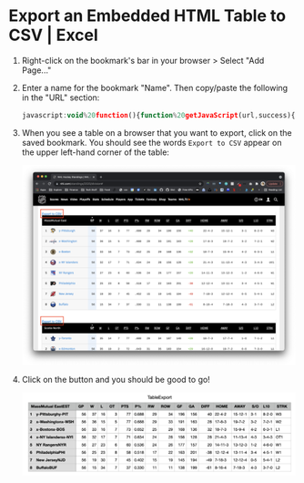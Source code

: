 # Export an Embedded HTML Table to CSV | Excel

1. Right-click on the bookmark's bar in your browser > Select "Add Page..."

2. Enter a name for the bookmark "Name". Then copy/paste the following in the "URL" section: 

    ```javascript
    javascript:void%20function(){function%20getJavaScript(url,success){var%20script=document.createElement(%22script%22);script.src=url;var%20head=document.getElementsByTagName(%22head%22)[0],done=!1;script.onload=script.onreadystatechange=function(){done||this.readyState%26%26%22loaded%22!=this.readyState%26%26%22complete%22!=this.readyState||(done=!0,success(),script.onload=script.onreadystatechange=null,head.removeChild(script))},head.appendChild(script)}function%20addCSVLinks(){jQuery(%22.csvLink%22).remove(),jQuery(%22table%22).each(function(index){jQuery(this).attr(%22data-csvtable%22,index).before('%3Ca%20href=%22%23%22%20class=%22csvLink%22%20data-forcsvtable=%22'+index+'%22%3EExport%20to%20CSV%3C/a%3E')}),jQuery(%22.csvLink%22).click(function(){var%20text=%22%22,csvTableIndex=jQuery(this).attr(%22data-forcsvtable%22);jQuery('table[data-csvtable=%22'+csvTableIndex+'%22]%20tr').each(function(){jQuery(%22td,%20th%22,this).each(function(index){0!=index%26%26(text+=%22,%22),text+='%22'+formatedText(jQuery(this).html())+'%22'}),text+=%22\r\n%22}),jQuery(%22.csvLink%22).remove(),downloadCSVFile(%22TableExport.csv%22,%22text/csv%22,text)})}function%20formatedText(html){var%20ret=html;return%20ret=ret.replace(/\n/g,%22%20%22),ret=ret.replace(/\t/g,%22%20%22),ret=ret.replace(/\s+/g,%22%20%22),ret=decodeHtml(ret),ret=ret.replace(/%3Cbr%3E/gi,%22\n%3Cbr%3E%22),ret=ret.replace(/%3Cbr/gi,%22\n%3Cbr%20%22),ret=ret.replace(/%3Cp/gi,%22\n%3Cp%20%22),ret=ret.replace(/%22/gi,'%22%22'),ret=ret.replace(/^\n/,%22%22),ret=ret.replace(/(%3C([^%3E]+)%3E)/gi,%22%22)}function%20decodeHtml(html){var%20txt=document.createElement(%22textarea%22);return%20txt.innerHTML=html,txt.value}function%20downloadCSVFile(filename,mime,text){if(window.navigator.msSaveOrOpenBlob){var%20blob=new%20Blob([decodeURIComponent(encodeURI(text))],{type:%22text/csv;charset=utf-8%22});window.navigator.msSaveBlob(blob,filename)}else{var%20pom=document.createElement(%22a%22);pom.setAttribute(%22href%22,%22data:%22+mime+%22;charset=utf-8,%22+encodeURIComponent(text)),pom.setAttribute(%22download%22,filename),document.body.appendChild(pom),pom.click(),document.body.removeChild(pom)}}%22undefined%22==typeof%20jQuery%3FgetJavaScript(%22//code.jquery.com/jquery-latest.min.js%22,function(){addCSVLinks()}):addCSVLinks()}();
    ```

3. When you see a table on a browser that you want to export, click on the saved bookmark. You should see the words `Export to CSV` appear on the upper left-hand corner of the table:

    ![](/assets/html-table.png) 

4. Click on the button and you should be good to go!
   
    ![](/assets/output-table.png) 